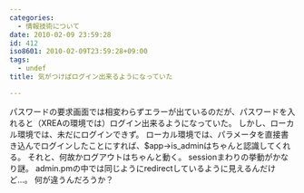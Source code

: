 ```yaml
---
categories:
  - 情報技術について
date: 2010-02-09 23:59:28
id: 412
iso8601: 2010-02-09T23:59:28+09:00
tags:
  - undef
title: 気がつけばログイン出来るようになっていた

---
```


<p>パスワードの要求画面では相変わらずエラーが出ているのだが、パスワードを入れると（XREAの環境では）ログイン出来るようになっていた。
しかし、ローカル環境では、未だにログインできず。
ローカル環境では、パラメータを直接書き込んでログインしたことにすれば、$app->is_adminはちゃんと認識してくれる。
それと、何故かログアウトはちゃんと動く。
sessionまわりの挙動がかなり謎。
admin.pmの中では同じようにredirectしているように見えるんだけど&#133;。
何が違うんだろうか？</p>
    	